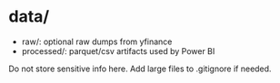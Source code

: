 # data/

- raw/: optional raw dumps from yfinance
- processed/: parquet/csv artifacts used by Power BI

Do not store sensitive info here. Add large files to .gitignore if needed.
